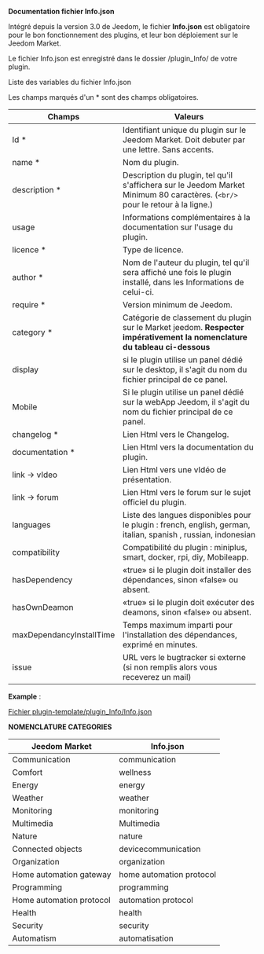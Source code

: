 **Documentation fichier Info.json**

Intégré depuis la version 3.0 de Jeedom, le fichier **Info.json** est obligatoire pour le bon fonctionnement des plugins, et leur bon déploiement sur le Jeedom Market.

Le fichier Info.json est enregistré dans le dossier /plugin_Info/ de votre plugin.

Liste des variables du fichier Info.json

Les champs marqués d'un * sont des champs obligatoires.

Champs                   | Valeurs                                                                                                                   |
------------------------ | ------------------------------------------------------------------------------------------------------------------------- |
Id *                     | Identifiant unique du plugin sur le Jeedom Market. Doit debuter par une lettre. Sans accents.                             |
name *                   | Nom du plugin.                                                                                                            |
description *            | Description du plugin, tel qu'il s'affichera sur le Jeedom Market Minimum 80 caractères. (`<br/>` pour le retour à la ligne.)                                  |                                                                                     |
usage                    | Informations complémentaires à la documentation sur l'usage du plugin.                                                    |
licence *                | Type de licence.                                                                                                          |
author *                 | Nom de l'auteur du plugin, tel qu'il sera affiché une fois le plugin installé, dans les Informations de celui-ci.         |
require *                | Version minimum de Jeedom.                                                                                                |
category *               | Catégorie de classement du plugin sur le Market jeedom. **Respecter impérativement la nomenclature du tableau ci-dessous** |
display                  | si le plugin utilise un panel dédié sur le desktop, il s'agit du nom du fichier principal de ce panel.                    |
Mobile                   | Si le plugin utilise un panel dédié sur la webApp Jeedom, il s'agit du nom du fichier principal de ce panel.   |
changelog *              | Lien Html vers le Changelog.                                                                                              |
documentation *          | Lien Html vers la documentation du plugin.                                                                                |
link -> vIdeo               | Lien Html vers une vIdéo de présentation.                                                                                 |
link -> forum               | Lien Html vers le forum sur le sujet officiel du plugin.                                                                  |
languages                | Liste des langues disponibles pour le plugin : french, english, german, italian, spanish , russian, indonesian            |
compatibility            | Compatibilité du plugin : miniplus, smart, docker, rpi, diy, Mobileapp.                                                   |
hasDependency            | «true» si le plugin doit installer des dépendances, sinon «false» ou absent.                                              |
hasOwnDeamon             | «true» si le plugin doit exécuter des deamons, sinon «false» ou absent.                                                   |
maxDependancyInstallTime | Temps maximum imparti pour l'installation des dépendances, exprimé en minutes.                                            |
issue                    | URL vers le bugtracker si externe (si non remplis alors vous receverez un mail)

**Example** :

[Fichier plugin-template/plugin_Info/Info.json](https://github.com/jeedom/plugin-template/blob/master/plugin_Info/Info.json)




**NOMENCLATURE CATEGORIES**

Jeedom Market         | Info.json               |
--------------------- | ----------------------- |
Communication         | communication           |
Comfort               | wellness                |
Energy               | energy                  |
Weather                 | weather                 |
Monitoring            | monitoring              |
Multimedia            | Multimedia              |
Nature                | nature                  |
Connected objects      | devicecommunication     |
Organization          | organization            |
Home automation gateway  | home automation protocol|
Programming         | programming             |
Home automation protocol   | automation protocol     |
Health                 | health                  |
Security              | security                |
Automatism           | automatisation          |


   


  


  


  

    


   




